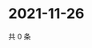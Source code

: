 # 2021-11-26

共 0 条

<!-- BEGIN WEIBO -->
<!-- 最后更新时间 Fri Nov 26 2021 19:12:05 GMT+0800 (China Standard Time) -->

<!-- END WEIBO -->
